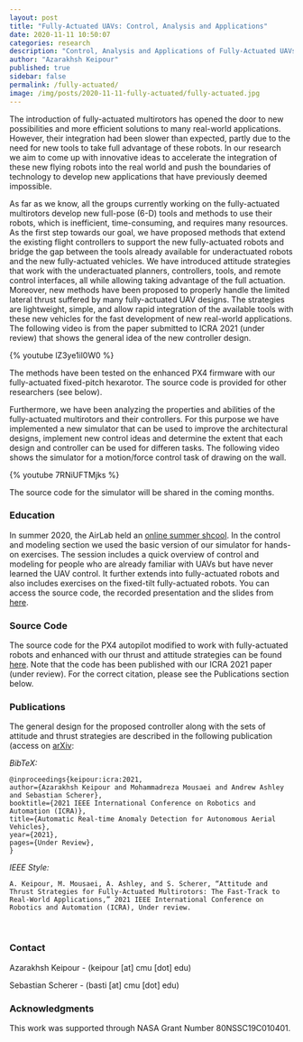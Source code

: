 ```yaml
---
layout: post
title: "Fully-Actuated UAVs: Control, Analysis and Applications"
date: 2020-11-11 10:50:07
categories: research
description: "Control, Analysis and Applications of Fully-Actuated UAVs"
author: "Azarakhsh Keipour"
published: true
sidebar: false
permalink: /fully-actuated/
image: /img/posts/2020-11-11-fully-actuated/fully-actuated.jpg
---
```


The introduction of fully-actuated multirotors has opened the door to new possibilities and more efficient solutions to many real-world applications. However, their integration had been slower than expected, partly due to the need for new tools to take full advantage of these robots. In our research we aim to come up with innovative ideas to accelerate the integration of these new flying robots into the real world and push the boundaries of technology to develop new applications that have previously deemed impossible.

As far as we know, all the groups currently working on the fully-actuated multirotors develop new full-pose (6-D) tools and methods to use their robots, which is inefficient, time-consuming, and requires many resources. As the first step towards our goal, we have proposed methods that extend the existing flight controllers to support the new fully-actuated robots and bridge the gap between the tools already available for underactuated robots and the new fully-actuated vehicles. We have introduced attitude strategies that work with the underactuated planners, controllers, tools, and remote control interfaces, all while allowing taking advantage of the full actuation. Moreover, new methods have been proposed to properly handle the limited lateral thrust suffered by many fully-actuated UAV designs. The strategies are lightweight, simple, and allow rapid integration of the available tools with these new vehicles for the fast development of new real-world applications. The following video is from the paper submitted to ICRA 2021 (under review) that shows the general idea of the new controller design.

{% youtube lZ3ye1il0W0 %}

The methods have been tested on the enhanced PX4 firmware with our fully-actuated fixed-pitch hexarotor. The source code is provided for other researchers (see below).

Furthermore, we have been analyzing the properties and abilities of the fully-actuated multirotors and their controllers. For this purpose we have implemented a new simulator that can be used to improve the architectural designs, implement new control ideas and determine the extent that each design and controller can be used for differen tasks. The following video shows the simulator for a motion/force control task of drawing on the wall.

{% youtube 7RNiUFTMjks %}

The source code for the simulator will be shared in the coming months. 

### Education

In summer 2020, the AirLab held an [online summer shcool](http://theairlab.org/summer2020). In the control and modeling section we used the basic version of our simulator for hands-on exercises. The session includes a quick overview of control and modeling for people who are already familiar with UAVs but have never learned the UAV control. It further extends into fully-actuated robots and also includes exercises on the fixed-tilt fully-actuated robots. You can access the source code, the recorded presentation and the slides from [here](http://theairlab.org/summer2020/#3.6).

### Source Code

The source code for the PX4 autopilot modified to work with fully-actuated robots and enhanced with our thrust and attitude strategies can be found [here](https://github.com/castacks/PX4-fully-actuated). Note that the code has been published with our ICRA 2021 paper (under review). For the correct citation, please see the Publications section below.

### Publications

The general design for the proposed controller along with the sets of attitude and thrust strategies are described in the following publication (access on [arXiv](https://arxiv.org/abs/): 

*BibTeX:* 

```
@inproceedings{keipour:icra:2021,
author={Azarakhsh Keipour and Mohammadreza Mousaei and Andrew Ashley and Sebastian Scherer},
booktitle={2021 IEEE International Conference on Robotics and Automation (ICRA)},
title={Automatic Real-time Anomaly Detection for Autonomous Aerial Vehicles},
year={2021},
pages={Under Review},
} 
```

*IEEE Style:* 

```
A. Keipour, M. Mousaei, A. Ashley, and S. Scherer, “Attitude and Thrust Strategies for Fully-Actuated Multirotors: The Fast-Track to Real-World Applications,” 2021 IEEE International Conference on Robotics and Automation (ICRA), Under review. 
```

<br/>

### Contact

Azarakhsh Keipour - (keipour [at] cmu [dot] edu) 

Sebastian Scherer - (basti [at] cmu [dot] edu) 

### Acknowledgments

This work was supported through NASA Grant Number 80NSSC19C010401.
